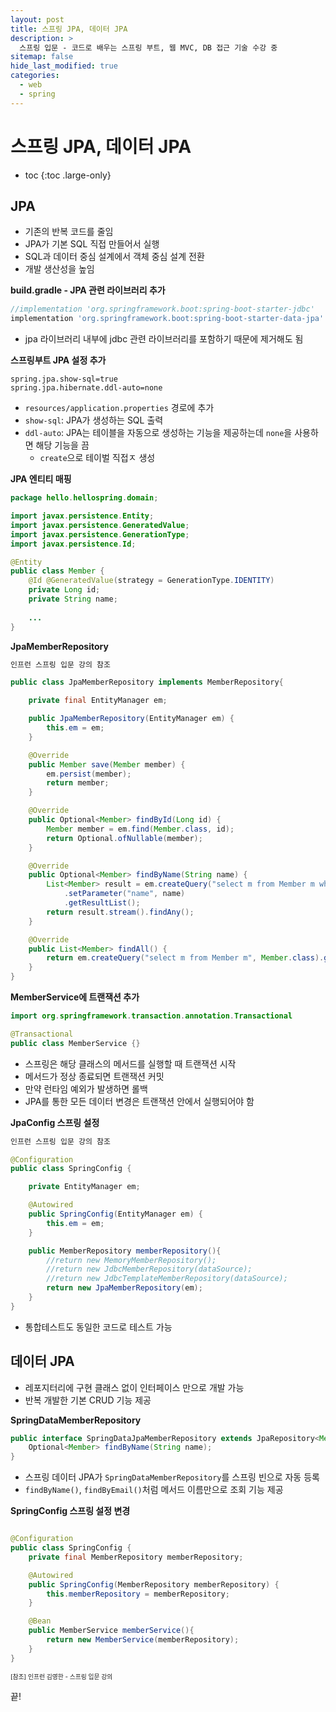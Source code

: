 ```yaml
---
layout: post
title: 스프링 JPA, 데이터 JPA
description: >
  스프링 입문 - 코드로 배우는 스프링 부트, 웹 MVC, DB 접근 기술 수강 중
sitemap: false
hide_last_modified: true
categories:
  - web
  - spring
---
```


# 스프링 JPA, 데이터 JPA

* toc
{:toc .large-only}

## JPA

- 기존의 반복 코드를 줄임
- JPA가 기본 SQL 직접 만들어서 실행
- SQL과 데이터 중심 설계에서 객체 중심 설계 전환
- 개발 생산성을 높임 

__build.gradle - JPA 관련 라이브러리 추가__

```gradle
//implementation 'org.springframework.boot:spring-boot-starter-jdbc'
implementation 'org.springframework.boot:spring-boot-starter-data-jpa'
```
- jpa 라이브러리 내부에 jdbc 관련 라이브러리를 포함하기 때문에 제거해도 됨

__스프링부트 JPA 설정 추가__

```properties
spring.jpa.show-sql=true
spring.jpa.hibernate.ddl-auto=none
```

- `resources/application.properties` 경로에 추가
- `show-sql`: JPA가 생성하는 SQL 출력
- `ddl-auto`: JPA는 테이블을 자동으로 생성하는 기능을 제공하는데 `none`을 사용하면 해당 기능을 끔
    - `create`으로 테이벌 직접ㅈ 생성

__JPA 엔티티 매핑__

```java
package hello.hellospring.domain;

import javax.persistence.Entity;
import javax.persistence.GeneratedValue;
import javax.persistence.GenerationType;
import javax.persistence.Id;

@Entity
public class Member {
    @Id @GeneratedValue(strategy = GenerationType.IDENTITY)
    private Long id;
    private String name;
    
    ...
}
```

__JpaMemberRepository__

```java
인프런 스프링 입문 강의 참조

public class JpaMemberRepository implements MemberRepository{

    private final EntityManager em;

    public JpaMemberRepository(EntityManager em) {
        this.em = em;
    }

    @Override
    public Member save(Member member) {
        em.persist(member);
        return member;
    }

    @Override
    public Optional<Member> findById(Long id) {
        Member member = em.find(Member.class, id);
        return Optional.ofNullable(member);
    }

    @Override
    public Optional<Member> findByName(String name) {
        List<Member> result = em.createQuery("select m from Member m where m.name = :name", Member.class)
            .setParameter("name", name)
            .getResultList();
        return result.stream().findAny();
    }

    @Override
    public List<Member> findAll() {
        return em.createQuery("select m from Member m", Member.class).getResultList();
    }
}
```

__MemberService에 트랜잭션 추가__
```java
import org.springframework.transaction.annotation.Transactional

@Transactional
public class MemberService {}
```
- 스프링은 해당 클래스의 메서드를 실행할 때 트랜잭션 시작
- 메서드가 정상 종료되면 트랜잭션 커밋
- 만약 런타임 예외가 발생하면 롤백
- JPA를 통한 모든 데이터 변경은 트랜잭션 안에서 실행되어야 함

__JpaConfig 스프링 설정__

```java
인프런 스프링 입문 강의 참조

@Configuration
public class SpringConfig {

    private EntityManager em;

    @Autowired
    public SpringConfig(EntityManager em) {
        this.em = em;
    }

    public MemberRepository memberRepository(){
        //return new MemoryMemberRepository();
        //return new JdbcMemberRepository(dataSource);
        //return new JdbcTemplateMemberRepository(dataSource);
        return new JpaMemberRepository(em);
    }
}
```
- 통합테스트도 동일한 코드로 테스트 가능

## 데이터 JPA

- 레포지터리에 구현 클래스 없이 인터페이스 만으로 개발 가능
- 반복 개발한 기본 CRUD 기능 제공

__SpringDataMemberRepository__
```java
public interface SpringDataJpaMemberRepository extends JpaRepository<Member, Long>, MemberRepository {
    Optional<Member> findByName(String name);
}
```
- 스프링 데이터 JPA가 `SpringDataMemberRepository`를 스프링 빈으로 자동 등록
- `findByName()`, `findByEmail()`처럼 메서드 이름만으로 조회 기능 제공

__SpringConfig 스프링 설정 변경__

```java

@Configuration
public class SpringConfig {
    private final MemberRepository memberRepository;

    @Autowired
    public SpringConfig(MemberRepository memberRepository) {
        this.memberRepository = memberRepository;
    }

    @Bean
    public MemberService memberService(){
        return new MemberService(memberRepository);
    }
}
```

<span style="font-size:70%">[참조] 인프런 김영한 - 스프링 입문 강의</span>

끝!